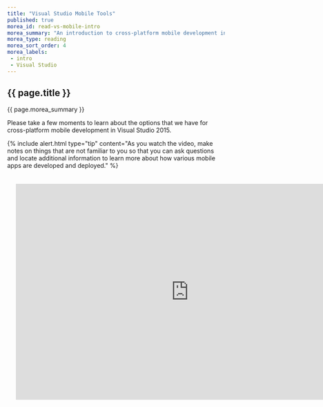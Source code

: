 ```yaml
---
title: "Visual Studio Mobile Tools"
published: true
morea_id: read-vs-mobile-intro
morea_summary: "An introduction to cross-platform mobile development in Visual Studio."
morea_type: reading
morea_sort_order: 4
morea_labels:
 - intro
 - Visual Studio
---
```


## {{ page.title }}
{{ page.morea_summary }}

Please take a few moments to learn about the options that we have for cross-platform mobile development in Visual Studio 2015.  

{% include alert.html type="tip"
    content="As you watch the video, make notes on things that are not familiar to you so that you can ask questions and locate additional information to learn more about how various mobile apps are developed and deployed."
%}


<div style="padding:20px">
<!-- This is a non-responsive embed -->
<iframe src="https://channel9.msdn.com/Series/ConnectOn-Demand/233/player" width="800" height="500" allowFullScreen frameBorder="0"></iframe>
</div>
